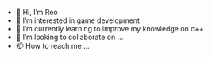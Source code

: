 - 👋 Hi, I’m Reo
- 👀 I’m interested in game development 
- 🌱 I’m currently learning to improve my knowledge on c++
- 💞️ I’m looking to collaborate on ...
- 📫 How to reach me ...

<!---
Reo69/Reo69 is a ✨ special ✨ repository because its `README.md` (this file) appears on your GitHub profile.
You can click the Preview link to take a look at your changes.
--->
